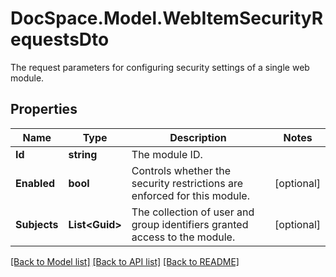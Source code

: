 # DocSpace.Model.WebItemSecurityRequestsDto
The request parameters for configuring security settings of a single web module.

## Properties

Name | Type | Description | Notes
------------ | ------------- | ------------- | -------------
**Id** | **string** | The module ID. | 
**Enabled** | **bool** | Controls whether the security restrictions are enforced for this module. | [optional] 
**Subjects** | **List&lt;Guid&gt;** | The collection of user and group identifiers granted access to the module. | [optional] 

[[Back to Model list]](../README.md#documentation-for-models) [[Back to API list]](../README.md#documentation-for-api-endpoints) [[Back to README]](../README.md)

